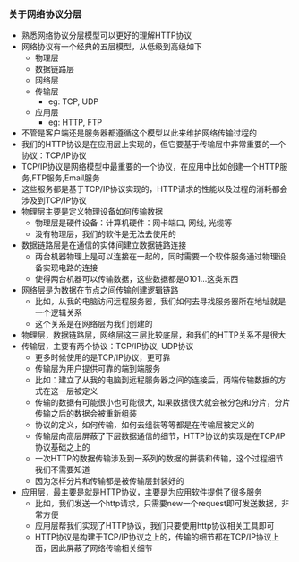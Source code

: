 ### 关于网络协议分层

- 熟悉网络协议分层模型可以更好的理解HTTP协议
- 网络协议有一个经典的五层模型，从低级到高级如下
    * 物理层
    * 数据链路层
    * 网络层
    * 传输层
      * eg: TCP, UDP
    * 应用层
      * eg: HTTP, FTP
- 不管是客户端还是服务器都遵循这个模型以此来维护网络传输过程的
- 我们的HTTP协议是在应用层上实现的，但它要基于传输层中非常重要的一个协议：TCP/IP协议
- TCP/IP协议是网络模型中最重要的一个协议，在应用中比如创建一个HTTP服务,FTP服务,Email服务
- 这些服务都是基于TCP/IP协议实现的，HTTP请求的性能以及过程的消耗都会涉及到TCP/IP协议
- 物理层主要是定义物理设备如何传输数据
    * 物理层是硬件设备：计算机硬件：网卡端口, 网线, 光缆等
    * 没有物理层，我们的软件是无法去使用的
- 数据链路层是在通信的实体间建立数据链路连接
    * 两台机器物理上是可以连接在一起的，同时需要一个软件服务通过物理设备实现电路的连接
    * 使得两台机器可以传输数据，这些数据都是0101...这类东西
- 网络层是为数据在节点之间传输创建逻辑链路
    * 比如，从我的电脑访问远程服务器，我们如何去寻找服务器所在地址就是一个逻辑关系
    * 这个关系是在网络层为我们创建的
- 物理层，数据链路层，网络层这三层比较底层，和我们的HTTP关系不是很大
- 传输层，主要有两个协议：TCP/IP协议, UDP协议
    * 更多时候使用的是TCP/IP协议，更可靠
    * 传输层为用户提供可靠的端到端服务
    * 比如：建立了从我的电脑到远程服务器之间的连接后，两端传输数据的方式在这一层被定义
    * 传输的数据有可能很小也可能很大, 如果数据很大就会被分包和分片，分片传输之后的数据会被重新组装
    * 协议的定义，如何传输，如何去组装等等都是在传输层被定义的
    * 传输层向高层屏蔽了下层数据通信的细节，HTTP协议的实现是在TCP/IP协议基础之上的
    * 一次HTTP的数据传输涉及到一系列的数据的拼装和传输，这个过程细节我们不需要知道
    * 因为怎样分片和传输都是被传输层封装好的
- 应用层，最主要是就是HTTP协议，主要是为应用软件提供了很多服务
    * 比如，我们发送一个http请求，只需要new一个request即可发送数据，非常方便
    * 应用层帮我们实现了HTTP协议，我们只要使用http协议相关工具即可
    * HTTP协议是构建于TCP/IP协议之上的，传输的细节都在TCP/IP协议上面，因此屏蔽了网络传输相关细节

